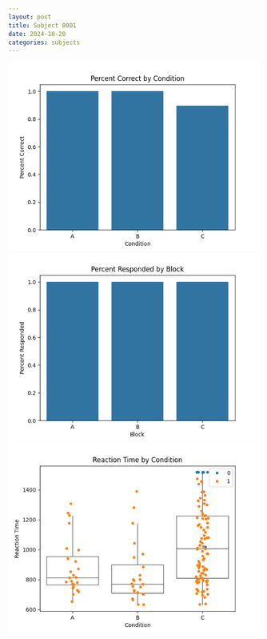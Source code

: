 ```yaml
---
layout: post
title: Subject 8001
date: 2024-10-20
categories: subjects
---
```


![](data/8001/run-2/8001_ATS_percent_correct.png)
![](data/8001/run-2/8001_ATS_percent_responded.png)
![](data/8001/run-2/8001_ATS_rt.png)
